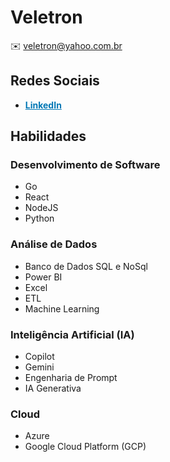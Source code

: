 # Veletron
✉️ veletron@yahoo.com.br

## Redes Sociais
- <a href="https://www.linkedin.com/in/veletron" style="color:#0077B5;">**LinkedIn**</a>

## Habilidades

### Desenvolvimento de Software
- Go
- React
- NodeJS
- Python

### Análise de Dados
- Banco de Dados SQL e NoSql
- Power BI
- Excel
- ETL
- Machine Learning

### Inteligência Artificial (IA)
- Copilot
- Gemini
- Engenharia de Prompt
- IA Generativa

### Cloud
- Azure
- Google Cloud Platform (GCP)